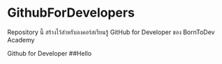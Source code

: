 # GithubForDevelopers
Repository นี้ สร้างไว้สำหรับลงคอร์สเรียนรู้ GitHub for Developer ของ BornToDev Academy

Github for Developer
##Hello 
